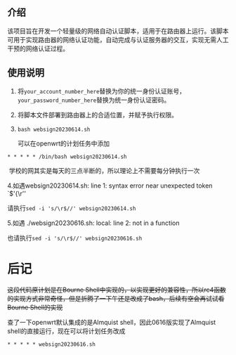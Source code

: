 ## 介绍

该项目旨在开发一个轻量级的网络自动认证脚本，适用于在路由器上运行。该脚本可用于实现路由器的网络认证功能，自动完成与认证服务器的交互，实现无需人工干预的网络认证过程。

## 使用说明

1. 将`your_account_number_here`替换为你的统一身份认证账号，`your_password_number_here`替换为统一身份认证密码。

2. 将脚本文件部署到路由器上的合适位置，并赋予执行权限。

3. ```
   bash websign20230614.sh
   ```

   可以在openwrt的计划任务中添加

```
* * * * * /bin/bash websign20230614.sh
```

​		学校的网其实是每天的三点半断的，所以理论上不需要每分钟执行一次

4.如遇websign20230614.sh: line 1: syntax error near unexpected token `$'{\r''

请执行`sed -i 's/\r$//' websign20230614.sh`

5.如遇 ./websign20230616.sh: local: line 2: not in a function

也请执行`sed -i 's/\r$//' websign20230616.sh`

# 后记

~~这段代码原计划是在Bourne Shell中实现的，以实现更好的兼容性，所以rc4函数的实现方式非常奇怪，但是折腾了一下午还是改成了bash，后续有空会再试试看Bourne Shell的实现~~

查了一下openwrt默认集成的是Almquist shell，因此0616版实现了Almquist shell的直接运行，现在可以将计划任务改成

```
* * * * * websign20230616.sh
```

